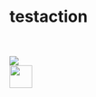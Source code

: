 # testaction


<br><!-- Do not remove start of hero-bot --><br><img src="https://img.shields.io/badge/Total-119-orange"><br><a href="https://github.com/ABNER-1"><img src="https://avatars.githubusercontent.com/u/24547351?v=4" class="avatar-user" width="40px" /></a><br><!-- Do not remove end of hero-bot --><br>
